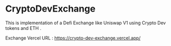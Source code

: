# CryptoDevExchange

This is implementation of a Defi Exchange like Uniswap V1 using Crypto Dev tokens and ETH .


Exchange Vercel URL : https://crypto-dev-exchange.vercel.app/
